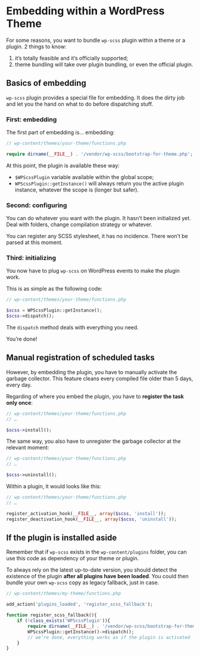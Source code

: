 # Embedding within a WordPress Theme

For some reasons, you want to bundle `wp-scss` plugin within a theme or a plugin. 2 things to know:

1. it’s totally feasible and it’s officially supported;
1. theme bundling will take over plugin bundling, or even the official plugin.

## Basics of embedding

`wp-scss` plugin provides a special file for embedding. It does the dirty job and let you the hand on what to do before dispatching stuff.

### First: embedding
The first part of embedding is… embedding:

```php
// wp-content/themes/your-theme/functions.php

require dirname(__FILE__) . '/vendor/wp-scss/bootstrap-for-theme.php';
```

At this point, the plugin is available these way:
* `$WPScssPlugin` variable available within the global scope;
* `WPScssPlugin::getInstance()` will always return you the active plugin instance, whatever the scope is (longer but safer).

### Second: configuring

You can do whatever you want with the plugin. It hasn’t been  initialized yet. Deal with folders, change compilation strategy or whatever.

You can register any SCSS stylesheet, it has no incidence.
There won’t be parsed at this moment.

### Third: initializing

You now have to plug `wp-scss` on WordPress events to make the plugin work.

This is as simple as the following code:

```php
// wp-content/themes/your-theme/functions.php

$scss = WPScssPlugin::getInstance();
$scss->dispatch();
```

The `dispatch` method deals with everything you need.

You’re done!

## Manual registration of scheduled tasks

However, by embedding the plugin, you have to manually activate the garbage collector. This feature cleans every compiled file older than 5 days, every day.

Regarding of where you embed the plugin, you have to **register the task only once**:

```php
// wp-content/themes/your-theme/functions.php
// …

$scss->install();
```

The same way, you also have to unregister the garbage collector at the relevant moment:

```php
// wp-content/themes/your-theme/functions.php
// …

$scss->uninstall();
```

Within a plugin, it would looks like this:

```php
// wp-content/themes/your-theme/functions.php
// …

register_activation_hook(__FILE__, array($scss, 'install'));
register_deactivation_hook(__FILE__, array($scss, 'uninstall'));
```

## If the plugin is installed aside

Remember that if `wp-scss` exists in the `wp-content/plugins` folder, you can use this code as dependency of your theme or plugin.

To always rely on the latest up-to-date version, you should detect the existence of the plugin **after all plugins have been loaded**. You could then bundle your own `wp-scss` copy as legacy fallback, just in case.

```php
// wp-content/themes/my-theme/functions.php

add_action('plugins_loaded', 'register_scss_fallback');

function register_scss_fallback(){
	if (!class_exists('WPScssPlugin')){
		require dirname(__FILE__) . '/vendor/wp-scss/bootstrap-for-theme.php';
		WPScssPlugin::getInstance()->dispatch();
		// we’re done, everything works as if the plugin is activated
	}
}
```
